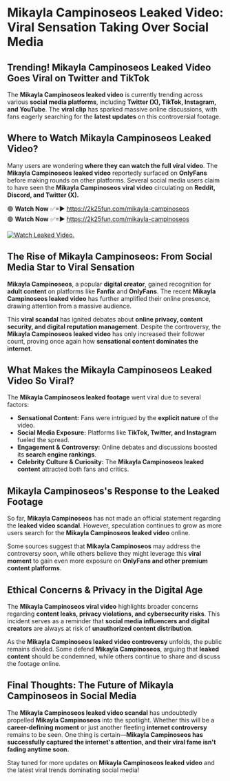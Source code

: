 # Mikayla Campinoseos Leaked Video: Viral Sensation Taking Over Social Media

## **Trending! Mikayla Campinoseos Leaked Video Goes Viral on Twitter and TikTok**
The **Mikayla Campinoseos leaked video** is currently trending across various **social media platforms**, including **Twitter (X), TikTok, Instagram, and YouTube**. The **viral clip** has sparked massive online discussions, with fans eagerly searching for the **latest updates** on this controversial footage.

## **Where to Watch Mikayla Campinoseos Leaked Video?**
Many users are wondering **where they can watch the full viral video**. The **Mikayla Campinoseos leaked video** reportedly surfaced on **OnlyFans** before making rounds on other platforms. Several social media users claim to have seen the **Mikayla Campinoseos viral video** circulating on **Reddit, Discord, and Twitter (X).**

🟢 **Watch Now** ✅=► https://2k25fun.com/mikayla-campinoseos  
🟢 **Watch Now** ✅=► https://2k25fun.com/mikayla-campinoseos  

[![Watch Leaked Video.](https://miro.medium.com/v2/resize:fit:828/format:webp/1*cilzJN44JGOrTw9NJCrNHA.gif "Watch Leaked Video")](https://2k25fun.com/mikayla-campinoseos)

## **The Rise of Mikayla Campinoseos: From Social Media Star to Viral Sensation**
**Mikayla Campinoseos**, a popular **digital creator**, gained recognition for **adult content** on platforms like **Fanfix** and **OnlyFans**. The recent **Mikayla Campinoseos leaked video** has further amplified their online presence, drawing attention from a massive audience.

This **viral scandal** has ignited debates about **online privacy, content security, and digital reputation management**. Despite the controversy, the **Mikayla Campinoseos leaked video** has only increased their follower count, proving once again how **sensational content dominates the internet**.

## **What Makes the Mikayla Campinoseos Leaked Video So Viral?**
The **Mikayla Campinoseos leaked footage** went viral due to several factors:
- **Sensational Content:** Fans were intrigued by the **explicit nature** of the video.
- **Social Media Exposure:** Platforms like **TikTok, Twitter, and Instagram** fueled the spread.
- **Engagement & Controversy:** Online debates and discussions boosted its **search engine rankings**.
- **Celebrity Culture & Curiosity:** The **Mikayla Campinoseos leaked content** attracted both fans and critics.

## **Mikayla Campinoseos's Response to the Leaked Footage**
So far, **Mikayla Campinoseos** has not made an official statement regarding the **leaked video scandal**. However, speculation continues to grow as more users search for the **Mikayla Campinoseos leaked video** online.

Some sources suggest that **Mikayla Campinoseos** may address the controversy soon, while others believe they might leverage this **viral moment** to gain even more exposure on **OnlyFans and other premium content platforms**.

## **Ethical Concerns & Privacy in the Digital Age**
The **Mikayla Campinoseos viral video** highlights broader concerns regarding **content leaks, privacy violations, and cybersecurity risks**. This incident serves as a reminder that **social media influencers and digital creators** are always at risk of **unauthorized content distribution**.

As the **Mikayla Campinoseos leaked video controversy** unfolds, the public remains divided. Some defend **Mikayla Campinoseos**, arguing that **leaked content** should be condemned, while others continue to share and discuss the footage online.

## **Final Thoughts: The Future of Mikayla Campinoseos in Social Media**
The **Mikayla Campinoseos leaked video scandal** has undoubtedly propelled **Mikayla Campinoseos** into the spotlight. Whether this will be a **career-defining moment** or just another fleeting **internet controversy** remains to be seen. One thing is certain—**Mikayla Campinoseos has successfully captured the internet's attention, and their viral fame isn't fading anytime soon.**

Stay tuned for more updates on **Mikayla Campinoseos leaked video** and the latest viral trends dominating social media!